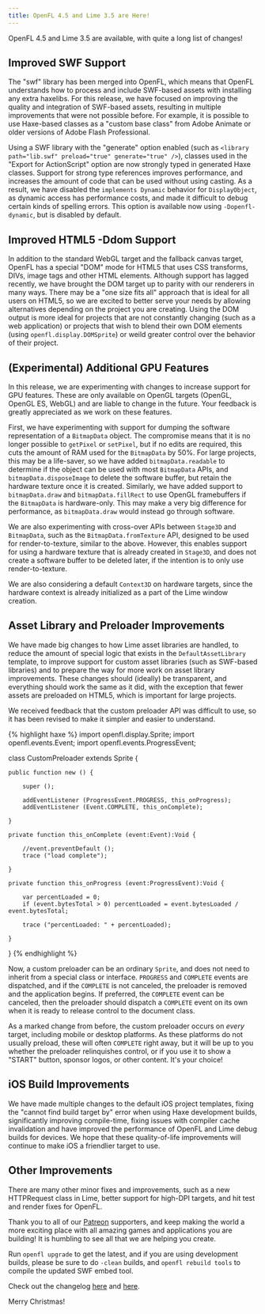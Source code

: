 ```yaml
---
title: OpenFL 4.5 and Lime 3.5 are Here!
---
```


OpenFL 4.5 and Lime 3.5 are available, with quite a long list of changes!

## Improved SWF Support

The "swf" library has been merged into OpenFL, which means that OpenFL understands how to process and include SWF-based assets with installing any extra haxelibs. For this release, we have focused on improving the quality and integration of SWF-based assets, resulting in multiple improvements that were not possible before. For example, it is possible to use Haxe-based classes as a "custom base class" from Adobe Animate or older versions of Adobe Flash Professional.

Using a SWF library with the "generate" option enabled (such as `<library path="lib.swf" preload="true" generate="true" />`), classes used in the "Export for ActionScript" option are now strongly typed in generated Haxe classes. Support for strong type references improves performance, and increases the amount of code that can be used without using casting. As a result, we have disabled the `implements Dynamic` behavior for `DisplayObject`, as dynamic access has performance costs, and made it difficult to debug certain kinds of spelling errors. This option is available now using `-Dopenfl-dynamic`, but is disabled by default.

## Improved HTML5 -Ddom Support

In addition to the standard WebGL target and the fallback canvas target, OpenFL has a special "DOM" mode for HTML5 that uses CSS transforms, DIVs, image tags and other HTML elements. Although support has lagged recently, we have brought the DOM target up to parity with our renderers in many ways. There may be a "one size fits all" approach that is ideal for all users on HTML5, so we are excited to better serve your needs by allowing alternatives depending on the project you are creating. Using the DOM output is more ideal for projects that are not constantly changing (such as a web application) or projects that wish to blend their own DOM elements (using `openfl.display.DOMSprite`) or weild greater control over the behavior of their project.

## (Experimental) Additional GPU Features

In this release, we are experimenting with changes to increase support for GPU features. These are only available on OpenGL targets (OpenGL, OpenGL ES, WebGL) and are liable to change in the future. Your feedback is greatly appreciated as we work on these features.

First, we have experimenting with support for dumping the software representation of a `BitmapData` object. The compromise means that it is no longer possible to `getPixel` or `setPixel`, but if no edits are required, this cuts the amount of RAM used for the `BitmapData` by 50%. For large projects, this may be a life-saver, so we have added `bitmapData.readable` to determine if the object can be used with most `BitmapData` APIs, and `bitmapData.disposeImage` to delete the software buffer, but retain the hardware texture once it is created. Similarly, we have added support to `bitmapData.draw` and `bitmapData.fillRect` to use OpenGL framebuffers if the `BitmapData` is hardware-only. This may make a very big difference for performance, as `bitmapData.draw` would instead go through software.

We are also experimenting with cross-over APIs between `Stage3D` and `BitmapData`, such as the `BitmapData.fromTexture` API, designed to be used for render-to-texture, similar to the above. However, this enables support for using a hardware texture that is already created in `Stage3D`, and does not create a software buffer to be deleted later, if the intention is to only use render-to-texture.

We are also considering a default `Context3D` on hardware targets, since the hardware context is already initialized as a part of the Lime window creation.

## Asset Library and Preloader Improvements

We have made big changes to how Lime asset libraries are handled, to reduce the amount of special logic that exists in the `DefaultAssetLibrary` template, to improve support for custom asset libraries (such as SWF-based libraries) and to prepare the way for more work on asset library improvements. These changes should (ideally) be transparent, and everything should work the same as it did, with the exception that fewer assets are preloaded on HTML5, which is important for large projects.

We received feedback that the custom preloader API was difficult to use, so it has been revised to make it simpler and easier to understand.

{% highlight haxe %}
import openfl.display.Sprite;
import openfl.events.Event;
import openfl.events.ProgressEvent;

class CustomPreloader extends Sprite {
	
	public function new () {
		
		super ();
		
		addEventListener (ProgressEvent.PROGRESS, this_onProgress);
		addEventListener (Event.COMPLETE, this_onComplete);
		
	}
	
	private function this_onComplete (event:Event):Void {
		
		//event.preventDefault ();
		trace ("load complete");
		
	}
	
	private function this_onProgress (event:ProgressEvent):Void {
		
		var percentLoaded = 0;
		if (event.bytesTotal > 0) percentLoaded = event.bytesLoaded / event.bytesTotal;
		
		trace ("percentLoaded: " + percentLoaded);
		
	}
	
}
{% endhighlight %}

Now, a custom preloader can be an ordinary `Sprite`, and does not need to inherit from a special class or interface. `PROGRESS` and `COMPLETE` events are dispatched, and if the `COMPLETE` is not canceled, the preloader is removed and the application begins. If preferred, the `COMPLETE` event can be canceled, then the preloader should dispatch a `COMPLETE` event on its own when it is ready to release control to the document class.

As a marked change from before, the custom preloader occurs on _every_ target, including mobile or desktop platforms. As these platforms do not usually preload, these will often `COMPLETE` right away, but it will be up to you whether the preloader relinquishes control, or if you use it to show a "START" button, sponsor logos, or other content. It's your choice!

## iOS Build Improvements

We have made multiple changes to the default iOS project templates, fixing the "cannot find build target by" error when using Haxe development builds, significantly improving compile-time, fixing issues with compiler cache invalidation and have improved the performance of OpenFL and Lime debug builds for devices. We hope that these quality-of-life improvements will continue to make iOS a friendlier target to use.

## Other Improvements

There are many other minor fixes and improvements, such as a new HTTPRequest class in Lime, better support for high-DPI targets, and hit test and render fixes for OpenFL.

Thank you to all of our [Patreon](http://patreon.com/openfl) supporters, and keep making the world a more exciting place with all amazing games and applications you are building! It is humbling to see all that we are helping you create.

Run `openfl upgrade` to get the latest, and if you are using development builds, please be sure to do `-clean` builds, and `openfl rebuild tools` to compile the updated SWF embed tool.

Check out the changelog [here](https://github.com/openfl/openfl/blob/develop/CHANGELOG.md) and [here](https://github.com/openfl/lime/blob/develop/CHANGELOG.md).

Merry Christmas!